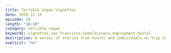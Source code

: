 ```yaml
---
title: Terrible Vegan Vignettes
date: 2018-12-15
episode: 10
length: "18:10"
category: terrible_vegan
keywords: vignettes,san francisco,homelessness,employment,hostel
description: A series of stories from events and individuals on trip to San Francisco.
explicit: "no"
---
```

